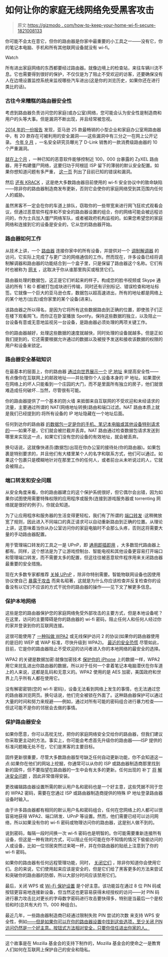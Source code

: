 # 如何让你的家庭无线网络免受黑客攻击

> 原文:[https://gizmodo . com/how-to-keep-your-home-wi-fi-secure-1821008133](https://gizmodo.com/how-to-keep-your-home-wi-fi-secure-1821008133)

你可能不会太在意它，但你的路由器是你家中最重要的小工具之一——没有它，你的笔记本电脑、手机和所有其他联网设备就没有 wi-fi。

Watch

所有进出家庭网络的东西都要经过路由器。就像边境上的检查站，来往车辆川流不息。它也需要得到很好的保护，不仅仅是为了阻止不受欢迎的访客，还要确保没有人在边境设置监控系统来监视哪些汽车进出(这是你的浏览历史，如果你还在进行类比的话)。

### 古往今来糟糕的路由器安全性

考虑到路由器负责访问您的家庭(或办公室)网络，您可能会认为安全性是制造商和用户的头等大事。但是漏洞不断出现，并且经常被忽视。

[2014 年的一份报告](https://www.tripwire.com/state-of-security/latest-security-news/majority-soho-wireless-routers-security-vulnerabilities/) 发现，亚马逊 25 款最畅销的小型企业和家庭办公室用路由器中，有 20 款存在可被利用的安全漏洞——这些漏洞中有三分之一在网上公开记录。 [今年 9 月](https://www.theregister.co.uk/2017/09/12/dlink_router_security_fail/) ，一名安全研究员曝光了 D-Link 销售的一款消费级路由器的 10 个严重漏洞。

[就在上个月](https://arstechnica.com/information-technology/2017/11/internet-paralyzing-mirai-botnet-comes-roaring-back-with-new-strain/) ，一种已知的恶意软件能够控制近 100，000 台暴露的 ZyXEL 路由器，用于构建僵尸网络，这要归功于阿根廷 ISP 留下的薄弱的默认安全配置。如果你想知道问题有多严重， [这一页](https://routersecurity.org/bugs.php) 列出了目前已知的错误和漏洞。

然后 [还有 KRACK](https://gizmodo.com/dont-panic-but-wi-fis-main-security-protocol-has-been-1819501001) ，这是绝大多数路由器目前使用的 wi-fi 安全协议中的致命缺陷——除非你的路由器制造商发布更新，否则它会使你的家庭网络受到其范围内任何人的威胁。

虽然黑客不一定会在你的车道上排队，窃取你的一些带宽来进行网飞狂欢式观看会议，但通过恶意软件程序和不安全的路由器设置的组合，你的网络可能会被远程访问的，作为士兵加入僵尸网络军队，或者被政府机构监视的。如果您希望您的家庭网络和连接到它的设备是安全的，它从您的路由器开始。

### **路由器如何工作**

从技术上讲，一个 [路由器](https://en.wikipedia.org/wiki/Router_(computing)) 连接你家中的所有设备，并提供对一个 [调制解调器](https://en.wikipedia.org/wiki/Modem) 的访问，它实际上完成了与更广泛的网络通信的工作。然而现在，许多设备已经将调制解调器和路由器的功能结合到一个盒子里，只是保留了路由器这个名称。它们有时也被称为 [网关](http://whatismyipaddress.com/gateway) ，这取决于你从谁那里购买或租赁它们。

路由器处理的数据包，这正是它们听起来的样子。构成您的脸书视频或 Skype 通话的所有 1 和 0 都被打包成块进行传输，同时还有识别标记、错误检查和地址标签。它就像一个巨大的亚马逊仓库，数据包以超高速进出，所有的地址都是网络上的某个地方(出去)或你家里的某个设备(进来)。

该路由器之所以得名，是因为它将所有这些数据路由到正确的位置，即使孩子们正在楼下观看网飞，而你正在卧室播放 Spotify。保持这些数据的独立，以及阻止一台设备有意或无意地监视另一台设备，是路由器必须处理的两项关键工作。

你的路由器越好，处理这些数据的速度就越快，同时处理的设备就越多。但是正如我们提到的，它还需要根据允许通过的数据以及被授予发送和接收该数据的权限的用户和设备来锁定。

### **路由器安全基础知识**

在最基本的层面上，你的路由器 [通过向世界展示一个](http://whatismyipaddress.com/router-modem) [IP 地址](https://en.wikipedia.org/wiki/IP_address) 来提高安全性——有点像你在互联网上的邮政地址——并处理你个人设备本身的 IP 地址。如果潜伏在网络上的坏人只能看到一个庄园的大门，而不是里面所有独立的房子，他们就很难造成任何破坏...当然，尽管很有可能。

你的路由器提供了一个基本的防火墙 来抵御来自互联网的不受欢迎和未经请求的流量，主要通过所谓的 NAT(网络地址转换)路由和端口过滤。NAT 路由本质上就是我们已经提到的:将所有设备的 IP 地址隐藏在一个地址后面。

任何到达你的路由器 [的数据包一定是你的手机、笔记本电脑或其他设备特别请求的](https://www.grc.com/nat/nat.htm)——如果不是，它们就会被拦截并丢弃。NAT 路由通过检查数据包请求发送到哪里来实现这一点，如果它们没有您的设备的有效地址，就会被丢弃。

换句话说，这就像快递员(数据包)出现在你办公室的接待处(你的路由器)。如果包裹是特别要求的，并且他们有大楼里某个人的名字和联系方式，他们可以通过。如果这个包裹只是模糊地针对在那里工作的任何人，或者前台从未听说过的人，它就会被阻止。

### **端口转发和安全问题**

从安全角度来看，你的路由器建立的这个保护系统很好，但它偶尔会出错，因为如果你试图使用需要特殊权限的应用程序或服务(连接到游戏服务器或 torrenting 网络就是很好的例子)，你就会知道。

为了让应用程序和服务器的生活变得更轻松，我们有了所谓的 [端口转发](http://www.makeuseof.com/tag/what-is-port-forwarding-and-how-can-it-help-me/) :这稍微放宽了规则，因此进入不同端口的真正请求可以自动重新路由到正确的位置。从理论上讲，这意味着当你从办公室访问你的家庭电脑时不会那么头疼，否则这将需要大量的手动路由器配置。

用于管理端口转发的工具之一是 UPnP，即 [通用即插即用](https://en.wikipedia.org/wiki/Universal_Plug_and_Play) ，大多数现代路由器上都有。同样，这个想法是为了让游戏控制台、智能电视和其他设备更容易打开端口和管理端口转发，而不需要太多的配置，但这往往被恶意软件程序用来关闭路由器最重要的安全措施。

现在大多数专家都推荐 [关掉 UPnP](https://www.tomsguide.com/us/home-router-security,news-19245.html) ，除非你特别需要。智能物联网设备也因使用协议使自己 [暴露于攻击](https://krebsonsecurity.com/2016/10/who-makes-the-iot-things-under-attack/) 而臭名昭著，这就是为什么你应该检查并反复检查你的设备没有以它们不应该的方式干扰你的路由器的操作——见下文了解更多信息。

### **保护本地网络**

这些是您的路由器保护您的家庭网络免受外部攻击的主要方式，但是本地设备呢？在这里，访问的主要障碍是你的路由器的 wi-fi 密码，阻止任何人和任何人经过你的家并登录到你的互联网连接。

这很可能使用了 [一种叫做 WPA2](https://www.linksys.com/ca/support-article?articleNum=139152) 或无线保护访问 2 的协议(如果你的路由器使用的是旧的 WEP 或 WAP 标准，尽快升级到 WPA2)。 [最近的安全恐慌](https://gizmodo.com/dont-panic-but-wi-fis-main-security-protocol-has-been-1819501001) 尽管如此，目前，它是你的路由器阻止不受欢迎的访问者进入你的本地网络的最安全的选择。

WPA2 的关键是数据加密:就像加密技术 [保护你的 iPhone](https://gizmodo.com/it-turns-out-ios-11-is-even-more-cop-resistant-than-we-1803130434) 上的数据一样，WPA2 用它来扰乱进出你路由器的数据，所以对于任何一个拿着笔记本电脑潜伏在你车道上的人来说，这都是乱码和无意义的。WPA2 使用的是 AES 加密，美国政府和世界上几乎所有人都在使用它。

没有解密密钥(您的 wi-fi 密码)，设备无法看到网络上发生的事情，也无法通过您的路由器浏览网页。换句话说，他们完全被锁在外面了。这种路由器保护可以通过大量的时间和努力来规避——例如，通过对所有可能的密码组合进行暴力检查——但这可能不是你的邻居会去做的事情。

### **保护路由器安全**

如果你愿意，你可以高枕无忧，把你的家庭网络安全交给你的路由器，但我们建议你采取更主动的方法。事实上，你可能会考虑首先升级你的路由器——ISP 提供的标准问题箱无处不在，它们是黑客的主要目标。

固件更新很重要，尽管大多数路由器型号缺乏任何自动更新功能，你不会知道这一点:如果你在他们的网站上挖掘，你通常可以从你的 ISP 或路由器制造商那里找到新的固件，但不要指望在路由器的一生中会有太多的更新。任何出现的 补丁 [将](https://kb.netgear.com/000052280/Security-Advisory-for-Pre-Authentication-Stack-Overflow-on-Routers-PSV-2017-2153) [解决安全问题](https://gizmodo.com/dont-panic-but-wi-fis-main-security-protocol-has-been-1819501001) ，因此非常值得安装。

更改编辑路由器设置所需的默认用户名和密码也是一个好主意，这些凭据不同于您的 WPA2 密码，需要在您通过 ISP 或路由器制造商提供的特殊 IP 地址登录路由器设备时输入。

由于许多路由器都有相同的默认用户名和密码组合，任何在您网络上的人都可以很容易地获得 WPA2、端口转发、UPnP 等设置。然而，他们需要已经可以访问网络，所以如果没有你的 wi-fi 密码或物理访问你的路由器，这是别人做不到的。

说到密码，每隔一段时间换一次 wi-fi 密码也是明智的。你可能需要重新连接所有设备，但这是一种有效的方式，可以阻止任何可能在你不知情的情况下偷偷访问的人或设备，比如一位邻居突然过来喝一杯，并在你路由器的贴纸上注意到了你的 wi-fi 密码。

如果你的路由器有任何远程管理功能，同时， [关闭它们](https://www.consumer.ftc.gov/articles/0013-securing-your-wireless-network) ，除非你知道你会使用它们。总的来说，它们使用起来应该是安全的，但是它们给了黑客更多的方法来尝试和突破你的路由器的防御，所以大部分时间应该禁用它们。

最后，关闭 WPS 或 [Wi-Fi 保护设置](https://en.wikipedia.org/wiki/Wi-Fi_Protected_Setup) 是个好主意。该功能旨在通过 8 位 PIN 码或按钮更容易地连接新设备，但当然这也更容易获得未经授权的访问——对 PIN 码进行暴力攻击比对更长的字母数字密码进行攻击要快得多，特别是当最后一个是校验和时(总共有大约 11，000 种组合)。

最近几年，一些路由器制造商已经通过限制失败 PIN 尝试的次数 来支持 WPS 安全性，例如[——但是如果你可以在你的路由器设置中找到这些选项，至少关闭 PIN 访问仍然是一个好主意。按钮式方法相对安全，只要你信任进出你家的人。](https://kb.netgear.com/19824/How-do-NETGEAR-Home-routers-defend-WiFi-Protected-Setup-PIN-against-brute-force-vulnerability)

* * *

这个故事是在 Mozilla 基金会的支持下制作的，Mozilla 基金会的使命之一是教育人们如何在互联网上保护自己的安全和隐私。